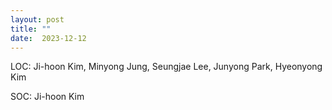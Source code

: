 ```yaml
---
layout: post
title: ""
date:  2023-12-12
---
```


<p class="intro">LOC: Ji-hoon Kim, Minyong Jung, Seungjae Lee, Junyong Park, Hyeonyong Kim
</p>
<p class="intro">SOC: Ji-hoon Kim
</p>


